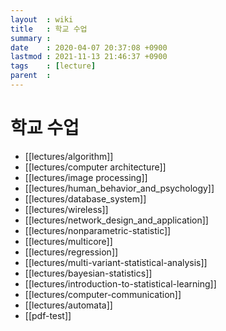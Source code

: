 ```yaml
---
layout  : wiki
title   : 학교 수업
summary :
date    : 2020-04-07 20:37:08 +0900
lastmod : 2021-11-13 21:46:37 +0900
tags    : [lecture]
parent  :
---
```


# 학교 수업
* [[lectures/algorithm]]
* [[lectures/computer architecture]]
* [[lectures/image processing]]
* [[lectures/human_behavior_and_psychology]]
* [[lectures/database_system]]
* [[lectures/wireless]]
* [[lectures/network_design_and_application]]
* [[lectures/nonparametric-statistic]]
* [[lectures/multicore]]
* [[lectures/regression]]
* [[lectures/multi-variant-statistical-analysis]]
* [[lectures/bayesian-statistics]]
* [[lectures/introduction-to-statistical-learning]]
* [[lectures/computer-communication]]
* [[lectures/automata]]
* [[pdf-test]]
